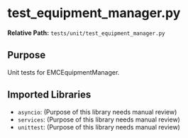 # test_equipment_manager.py

**Relative Path:** `tests/unit/test_equipment_manager.py`

## Purpose

Unit tests for EMCEquipmentManager.

## Imported Libraries

- `asyncio`: (Purpose of this library needs manual review)
- `services`: (Purpose of this library needs manual review)
- `unittest`: (Purpose of this library needs manual review)
